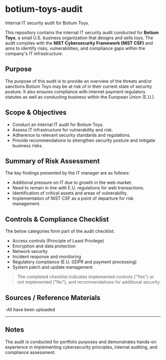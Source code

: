 # botium-toys-audit
Internal IT security audit for Botium Toys.

This repository contains the internal IT security audit conducted for **Botium Toys**, a small U.S. business organization that designs and sells toys. The audit complies with the **NIST Cybersecurity Framework (NIST CSF)** and aims to identify risks, vulnerabilities, and compliance gaps within the company's IT infrastructure.

## Purpose
The purpose of this audit is to provide an overview of the threats and/or sanctions Botium Toys may be at risk of in their current state of security posture. It also ensures compliance with internet payment regulatory statutes as well as conducting business within the European Union (E.U.).

## Scope & Objectives
- Conduct an internal IT audit for Botium Toys.
- Assess IT infrastructure for vulnerability and risk.
- Adherence to relevant security standards and regulations.
- Provide recommendations to strengthen security posture and mitigate business risks.

## Summary of Risk Assessment
The key findings presented by the IT manager are as follows:
- Additional pressure on IT due to growth in the web market.
- Need to remain in line with E.U. regulations for web transactions.
- Identification of critical assets and areas of vulnerability.
- Implementation of NIST CSF as a point of departure for risk management.

## Controls & Compliance Checklist
The below categories form part of the audit checklist:
- Access controls (Principle of Least Privilege)
- Encryption and data protection
- Network security
- Incident response and monitoring
- Regulatory compliance (E.U. GDPR and payment processing)
- System patch and update management

> The completed checklist indicates implemented controls ("Yes") or not implemented ("No"), and recommendations for additional security.



## Sources / Reference Materials
-All have been uploaded

---

## Notes
The audit is conducted for portfolio purposes and demonstrates hands-on experience in implementing cybersecurity principles, internal auditing, and compliance assessment.

